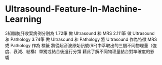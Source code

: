 # Ultrasound-Feature-In-Machine-Learning
3組脂肪肝收案病例分別為
1.72筆 做 Ultrasound 和 MRS 
2.111筆 做 Ultrasound 和 Pathology
3.74筆 做 Ultrasound 和 Pathology
將 Ultrasound 作為特徵 MRS 或 Pathology 作為 標籤
將從超音波原始訊號(RF)中萃取出的三個不同物理量（強度、衰減、結構）單獨或結合後進行分類
藉此了解不同物理量結合對準確度的影響
